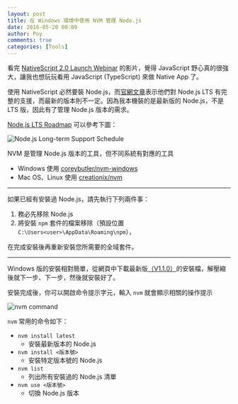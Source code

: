 ```yaml
---
layout: post
title: 在 Windows 環境中使用 NVM 管理 Node.js 
date: 2016-05-20 00:09
author: Poy
comments: true
categories: [Tools]
---
```

看完 [NativeScript 2.0 Launch Webinar](https://www.youtube.com/watch?v=efk_oeI58hc) 的影片，覺得 JavaScript 野心真的很強大，讓我也想玩玩看用 JavaScript (TypeScript) 來做 Native App 了。

使用 NativeScript 必然要裝 Node.js，而[官網文章](https://www.nativescript.org/blog/details/which-versions-of-node.js-should-you-use-today)表示他們對 Node.js LTS 有完整的支援，而最新的版本則不一定。因為我本機裝的是最新版的 Node.js，不是 LTS 版，因此有了管理 Node.js 版本的需求。

[Node.js LTS Roadmap](https://github.com/nodejs/LTS) 可以參考下圖：

![Node.js Long-term Support Schedule](http://i.imgur.com/8LJ41al.png)

NVM 是管理 Node.js 版本的工具，但不同系統有對應的工具

* Windows 使用 [coreybutler/nvm-windows](https://github.com/coreybutler/nvm-windows)
* Mac OS、Linux 使用 [creationix/nvm](https://github.com/creationix/nvm)

----------

如果已經有安裝過 Node.js，請先執行下列兩件事：

1. 務必先移除 Node.js
2. 將安裝 `npm` 套件的檔案移除（預設位置 `C:\Users<user>\AppData\Roaming\npm`），

在完成安裝後再重新安裝您所需要的全域套件。

----------

Windows 版的安裝相對簡單，從網頁中下載最新版[（V1.1.0）](https://github.com/coreybutler/nvm-windows/releases/download/1.1.0/nvm-setup.zip)的安裝檔，解壓縮後就下一步、下一步，然後就安裝好了。

安裝完成後，你可以開啟命令提示字元，輸入 `nvm` 就會顯示相關的操作提示

![nvm command](http://i.imgur.com/Q3qDYFJ.png)

`nvm` 常用的命令如下：

* `nvm install latest`
	* 安裝最新版本的 Node.js
* `nvm install <版本號>`
	* 安裝特定版本號的 Node.js
* `nvm list`
	* 列出所有安裝過的 Node.js 清單
* `nvm use <版本號>`
	* 切換 Node.js 版本


